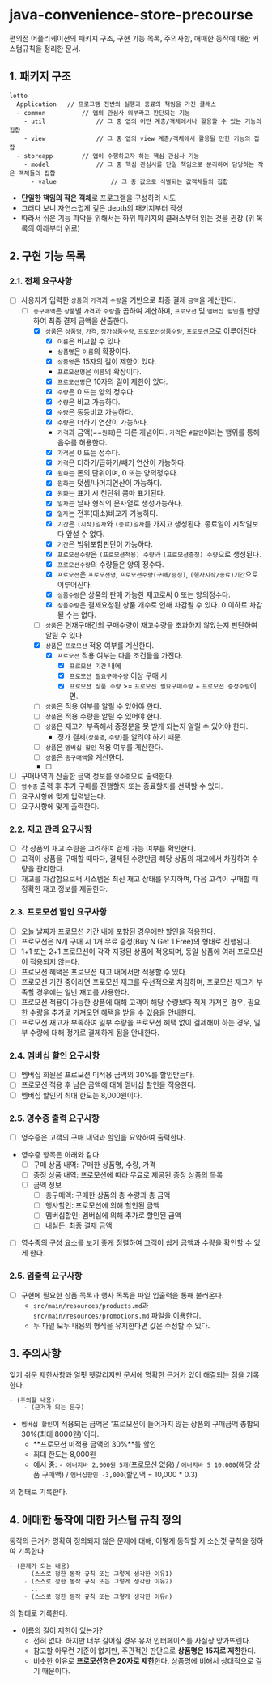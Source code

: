 # java-convenience-store-precourse

편의점 어플리케이션의 패키지 구조, 구현 기능 목록, 주의사항, 애매한 동작에 대한 커스텀규칙을 정리한 문서.

## 1. 패키지 구조

```
lotto
  Application   // 프로그램 전반의 실행과 종료의 책임을 가진 클래스
  - common          // 앱의 관심사 외부라고 판단되는 기능
    - util              // 그 중 앱의 어떤 계층/객체에서나 활용할 수 있는 기능의 집합
    - view              // 그 중 앱의 view 계층/객체에서 활용될 만한 기능의 집합
  - storeapp        // 앱이 수행하고자 하는 핵심 관심사 기능
    - model             // 그 중 핵심 관심사를 단일 책임으로 분리하여 담당하는 작은 객체들의 집합
      - value               // 그 중 값으로 식별되는 값객체들의 집합
```

- **단일한 책임의 작은 객체**로 프로그램을 구성하려 시도
- 그러다 보니 자연스럽게 깊은 depth의 패키지부터 작성
- 따라서 쉬운 기능 파악을 위해서는 하위 패키지의 클래스부터 읽는 것을 권장 (위 목록의 아래부터 위로)

## 2. 구현 기능 목록

### 2.1. 전체 요구사항

- [ ] 사용자가 입력한 `상품`의 `가격`과 `수량`을 기반으로 최종 결제 `금액`을 계산한다.
    - [ ] `총구매액`은 `상품`별 `가격`과 `수량`을 곱하여 계산하며, `프로모션` 및 `멤버십 할인`을 반영하여 최종 결제 금액을 산출한다.
        - [x] `상품`은 `상품명`, `가격`, `정가상품수량`, `프로모션상품수량`, `프로모션`으로 이루어진다.
            - [x] `이름`은 비교할 수 있다.
            - `상품명`은 `이름`의 확장이다.
            - [x] `상품명`은 15자의 길이 제한이 있다.
            - `프로모션명`은 `이름`의 확장이다.
            - [x] `프로모션명`은 10자의 길이 제한이 있다.
            - [x] `수량`은 0 또는 양의 정수다.
            - [x] `수량`은 비교 가능하다.
            - [x] `수량`은 동등비교 가능하다.
            - [x] `수량`은 더하기 연산이 가능하다.
            - `가격`과 금액(==`원화`)은 다른 개념이다. `가격`은 `#할인`이라는 행위를 통해 음수를 허용한다.
            - [x] `가격`은 0 또는 정수다.
            - [x] `가격`은 더하기/곱하기/빼기 연산이 가능하다.
            - [x] `원화`는 돈의 단위이며, 0 또는 양의정수다.
            - [x] `원화`는 덧셈/나머지연산이 가능하다.
            - [x] `원화`는 표기 시 천단위 콤마 표기된다.
            - [x] `일자`는 날짜 형식의 문자열로 생성가능하다.
            - [x] `일자`는 전후(대소)비교가 가능하다.
            - [x] `기간`은 `(시작)일자`와 `(종료)일자`를 가지고 생성된다. 종료일이 시작일보다 앞설 수 없다.
            - [x] `기간`은 범위포함판단이 가능하다.
            - [x] `프로모션수량`은 `(프로모션적용) 수량`과 `(프로모션증정) 수량`으로 생성된다.
            - [x] `프로모션수량`의 수량들은 양의 정수다.
            - [x] `프로모션`은 `프로모션명`, `프로모션수량(구매/증정)`, `(행사시작/종료)기간`으로 이루어진다.
            - [x] `상품수량`은 상품의 판매 가능한 재고로써 0 또는 양의정수다.
            - [x] `상품수량`은 결제요청된 상품 개수로 인해 차감될 수 있다. 0 이하로 차감될 수는 없다.
        - [ ] `상품`은 현재구매건의 구매수량이 재고수량을 초과하지 않았는지 판단하여 알릴 수 있다.
        - [x] `상품`은 `프로모션` 적용 여부를 계산한다.
            - [x] `프로모션` 적용 여부는 다음 조건들을 가진다.
                - [x] `프로모션 기간` 내에
                - [x] `프로모션 필요구매수량` 이상 구매 시
                - [x] `프로모션 상품 수량` >= `프로모션 필요구매수량` + `프로모션 증정수량`이면.
        - [ ] `상품`은 적용 여부를 알릴 수 있어야 한다.
        - [ ] `상품`은 적용 수량을 알릴 수 있어야 한다.
        - [ ] `상품`은 재고가 부족해서 증정분을 못 받게 되는지 알릴 수 있어야 한다.
            - 정가 결제(`상품명`, `수량`)를 알려야 하기 때문.
        - [ ] `상품`은 `멤버십 할인` 적용 여부를 계산한다.
        - [ ] `상품`은 `총구매액`을 계산한다.
        - [ ] 
- [ ] 구매내역과 산출한 금액 정보를 `영수증`으로 출력한다.
- [ ] `영수증` 출력 후 추가 구매를 진행할지 또는 종료할지를 선택할 수 있다.
- [ ] 요구사항에 맞게 입력받는다.
- [ ] 요구사항에 맞게 출력한다.

### 2.2. 재고 관리 요구사항

- [ ] 각 상품의 재고 수량을 고려하여 결제 가능 여부를 확인한다.
- [ ] 고객이 상품을 구매할 때마다, 결제된 수량만큼 해당 상품의 재고에서 차감하여 수량을 관리한다.
- [ ] 재고를 차감함으로써 시스템은 최신 재고 상태를 유지하며, 다음 고객이 구매할 때 정확한 재고 정보를 제공한다.

### 2.3. 프로모션 할인 요구사항

- [ ] 오늘 날짜가 프로모션 기간 내에 포함된 경우에만 할인을 적용한다.
- [ ] 프로모션은 N개 구매 시 1개 무료 증정(Buy N Get 1 Free)의 형태로 진행된다.
- [ ] 1+1 또는 2+1 프로모션이 각각 지정된 상품에 적용되며, 동일 상품에 여러 프로모션이 적용되지 않는다.
- [ ] 프로모션 혜택은 프로모션 재고 내에서만 적용할 수 있다.
- [ ] 프로모션 기간 중이라면 프로모션 재고를 우선적으로 차감하며, 프로모션 재고가 부족할 경우에는 일반 재고를 사용한다.
- [ ] 프로모션 적용이 가능한 상품에 대해 고객이 해당 수량보다 적게 가져온 경우, 필요한 수량을 추가로 가져오면 혜택을 받을 수 있음을 안내한다.
- [ ] 프로모션 재고가 부족하여 일부 수량을 프로모션 혜택 없이 결제해야 하는 경우, 일부 수량에 대해 정가로 결제하게 됨을 안내한다.

### 2.4. 멤버십 할인 요구사항

- [ ] 멤버십 회원은 프로모션 미적용 금액의 30%를 할인받는다.
- [ ] 프로모션 적용 후 남은 금액에 대해 멤버십 할인을 적용한다.
- [ ] 멤버십 할인의 최대 한도는 8,000원이다.

### 2.5. 영수증 출력 요구사항

- [ ] 영수증은 고객의 구매 내역과 할인을 요약하여 출력한다.
- 영수증 항목은 아래와 같다.
    - [ ] 구매 상품 내역: 구매한 상품명, 수량, 가격
    - [ ] 증정 상품 내역: 프로모션에 따라 무료로 제공된 증정 상품의 목록
    - [ ] 금액 정보
        - [ ] 총구매액: 구매한 상품의 총 수량과 총 금액
        - [ ] 행사할인: 프로모션에 의해 할인된 금액
        - [ ] 멤버십할인: 멤버십에 의해 추가로 할인된 금액
        - [ ] 내실돈: 최종 결제 금액
- [ ] 영수증의 구성 요소를 보기 좋게 정렬하여 고객이 쉽게 금액과 수량을 확인할 수 있게 한다.

### 2.5. 입출력 요구사항

- [ ] 구현에 필요한 상품 목록과 행사 목록을 파일 입출력을 통해 불러온다.
    - `src/main/resources/products.md`과 `src/main/resources/promotions.md` 파일을 이용한다.
    - 두 파일 모두 내용의 형식을 유지한다면 값은 수정할 수 있다.

## 3. 주의사항

잊기 쉬운 제한사항과 얼핏 헷갈리지만 문서에 명확한 근거가 있어 해결되는 점을 기록한다.

```markdown
- (주의할 내용)
    - (근거가 되는 문구)
```

- `멤버십 할인`이 적용되는 금액은 '프로모션이 들어가지 않는 상품의 구매금액 총합의 30%(최대 8000원)'이다.
    - **프로모션 미적용 금액의 30%**를 할인
    - 최대 한도는 8,000원
    - 예시 중: `- 에너지바 2,000원 5개`(프로모션 없음) / `에너지바 5 10,000`(해당 상품 구매액) / `멤버십할인 -3,000`(할인액 = 10,000 * 0.3)

의 형태로 기록한다.

## 4. 애매한 동작에 대한 커스텀 규칙 정의

동작의 근거가 명확히 정의되지 않은 문제에 대해, 어떻게 동작할 지 소신껏 규칙을 정하여 기록한다.

```markdown
- (문제가 되는 내용)
    - (스스로 정한 동작 규칙 또는 그렇게 생각한 이유1)
    - (스스로 정한 동작 규칙 또는 그렇게 생각한 이유2)
      ...
    - (스스로 정한 동작 규칙 또는 그렇게 생각한 이유n)
```

의 형태로 기록한다.

- 이름의 길이 제한이 있는가?
    - 전혀 없다. 하지만 너무 길어질 경우 유저 인터페이스를 사실상 망가뜨린다.
    - 참고할 아무런 기준이 없지만, 주관적인 판단으로 **상품명은 15자로 제한**한다.
    - 비슷한 이유로 **프로모션명은 20자로 제한**한다. 상품명에 비해서 상대적으로 길기 때문이다.